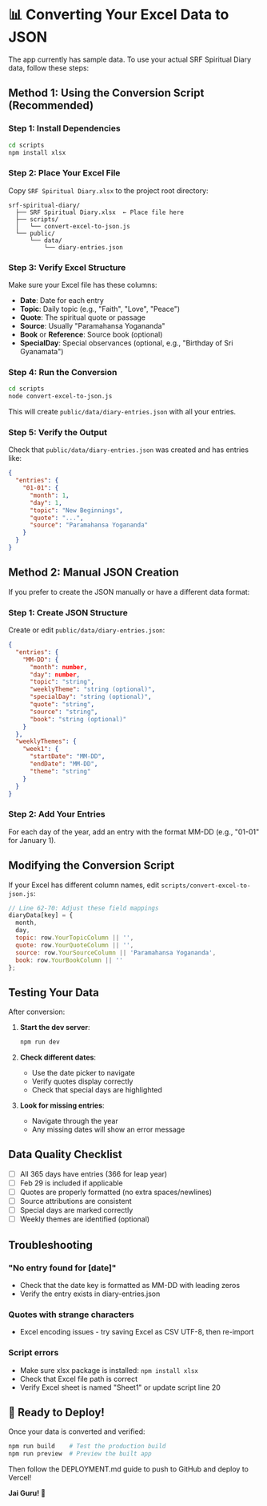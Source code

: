 # 📊 Converting Your Excel Data to JSON

The app currently has sample data. To use your actual SRF Spiritual Diary data, follow these steps:

## Method 1: Using the Conversion Script (Recommended)

### Step 1: Install Dependencies

```bash
cd scripts
npm install xlsx
```

### Step 2: Place Your Excel File

Copy `SRF Spiritual Diary.xlsx` to the project root directory:
```
srf-spiritual-diary/
  ├── SRF Spiritual Diary.xlsx  ← Place file here
  ├── scripts/
  │   └── convert-excel-to-json.js
  └── public/
      └── data/
          └── diary-entries.json
```

### Step 3: Verify Excel Structure

Make sure your Excel file has these columns:
- **Date**: Date for each entry
- **Topic**: Daily topic (e.g., "Faith", "Love", "Peace")
- **Quote**: The spiritual quote or passage
- **Source**: Usually "Paramahansa Yogananda"
- **Book** or **Reference**: Source book (optional)
- **SpecialDay**: Special observances (optional, e.g., "Birthday of Sri Gyanamata")

### Step 4: Run the Conversion

```bash
cd scripts
node convert-excel-to-json.js
```

This will create `public/data/diary-entries.json` with all your entries.

### Step 5: Verify the Output

Check that `public/data/diary-entries.json` was created and has entries like:

```json
{
  "entries": {
    "01-01": {
      "month": 1,
      "day": 1,
      "topic": "New Beginnings",
      "quote": "...",
      "source": "Paramahansa Yogananda"
    }
  }
}
```

## Method 2: Manual JSON Creation

If you prefer to create the JSON manually or have a different data format:

### Step 1: Create JSON Structure

Create or edit `public/data/diary-entries.json`:

```json
{
  "entries": {
    "MM-DD": {
      "month": number,
      "day": number,
      "topic": "string",
      "weeklyTheme": "string (optional)",
      "specialDay": "string (optional)",
      "quote": "string",
      "source": "string",
      "book": "string (optional)"
    }
  },
  "weeklyThemes": {
    "week1": {
      "startDate": "MM-DD",
      "endDate": "MM-DD",
      "theme": "string"
    }
  }
}
```

### Step 2: Add Your Entries

For each day of the year, add an entry with the format MM-DD (e.g., "01-01" for January 1).

## Modifying the Conversion Script

If your Excel has different column names, edit `scripts/convert-excel-to-json.js`:

```javascript
// Line 62-70: Adjust these field mappings
diaryData[key] = {
  month,
  day,
  topic: row.YourTopicColumn || '',
  quote: row.YourQuoteColumn || '',
  source: row.YourSourceColumn || 'Paramahansa Yogananda',
  book: row.YourBookColumn || ''
};
```

## Testing Your Data

After conversion:

1. **Start the dev server**:
   ```bash
   npm run dev
   ```

2. **Check different dates**:
   - Use the date picker to navigate
   - Verify quotes display correctly
   - Check that special days are highlighted

3. **Look for missing entries**:
   - Navigate through the year
   - Any missing dates will show an error message

## Data Quality Checklist

- [ ] All 365 days have entries (366 for leap year)
- [ ] Feb 29 is included if applicable
- [ ] Quotes are properly formatted (no extra spaces/newlines)
- [ ] Source attributions are consistent
- [ ] Special days are marked correctly
- [ ] Weekly themes are identified (optional)

## Troubleshooting

### "No entry found for [date]"
- Check that the date key is formatted as MM-DD with leading zeros
- Verify the entry exists in diary-entries.json

### Quotes with strange characters
- Excel encoding issues - try saving Excel as CSV UTF-8, then re-import

### Script errors
- Make sure xlsx package is installed: `npm install xlsx`
- Check that Excel file path is correct
- Verify Excel sheet is named "Sheet1" or update script line 20

## 🎉 Ready to Deploy!

Once your data is converted and verified:

```bash
npm run build    # Test the production build
npm run preview  # Preview the built app
```

Then follow the DEPLOYMENT.md guide to push to GitHub and deploy to Vercel!

**Jai Guru! 🪷**

